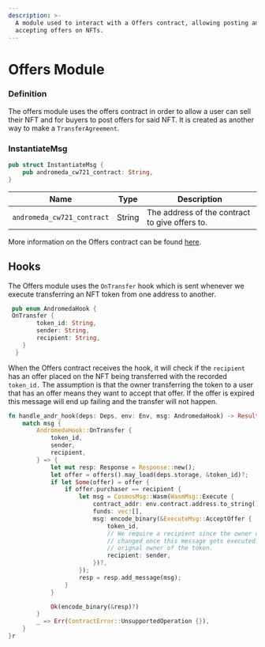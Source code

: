 ```yaml
---
description: >-
  A module used to interact with a Offers contract, allowing posting and
  accepting offers on NFTs.
---
```


# Offers Module

### Definition

The offers module uses the offers contract in order to allow a user can sell their NFT and for buyers to post offers for said NFT. It is created as another way to make a `TransferAgreement`.

### InstantiateMsg

```rust
pub struct InstantiateMsg {
    pub andromeda_cw721_contract: String,
}
```

| Name                       | Type   | Description                                    |
| -------------------------- | ------ | ---------------------------------------------- |
| `andromeda_cw721_contract` | String | The address of the contract to give offers to. |

More information on the Offers contract can be found [here](../ado-types/ado-offers.md).

## Hooks

The Offers module uses the `OnTransfer` hook which is sent whenever we execute transferring an NFT token from one address to another.

```rust
 pub enum AndromedaHook {
 OnTransfer {
        token_id: String,
        sender: String,
        recipient: String,
    }
  }
```

When the Offers contract receives the hook, it will check if the `recipient` has an offer placed on the NFT being transferred with the recorded `token_id.` The assumption is that the owner transferring the token to a user that has an offer means they want to accept that offer. If the offer is expired this message will end up failing and the transfer will not happen.

```rust
fn handle_andr_hook(deps: Deps, env: Env, msg: AndromedaHook) -> Result<Binary, ContractError> {
    match msg {
        AndromedaHook::OnTransfer {
            token_id,
            sender,
            recipient,
        } => {
            let mut resp: Response = Response::new();
            let offer = offers().may_load(deps.storage, &token_id)?;
            if let Some(offer) = offer {
                if offer.purchaser == recipient {
                    let msg = CosmosMsg::Wasm(WasmMsg::Execute {
                        contract_addr: env.contract.address.to_string(),
                        funds: vec![],
                        msg: encode_binary(&ExecuteMsg::AcceptOffer {
                            token_id,
                            // We require a recipient since the owner of the token will have
                            // changed once this message gets executed. Sender is assuemd to be the
                            // orignal owner of the token.
                            recipient: sender,
                        })?,
                    });
                    resp = resp.add_message(msg);
                }
            }

            Ok(encode_binary(&resp)?)
        }
        _ => Err(ContractError::UnsupportedOperation {}),
    }
}r
```
